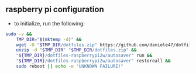 ## raspberry pi configuration

- to initialize, run the following:

```bash
sudo -v &&
    TMP_DIR="$(mktemp -d)" &&
    wget -O "$TMP_DIR/dotfiles.zip" https://github.com/daniele47/dotfiles/archive/refs/heads/raspberrypi2w.zip &&
    unzip -d "$TMP_DIR" "$TMP_DIR/dotfiles.zip" &&
    "${TMP_DIR}/dotfiles-raspberrypi2w/autosaver" run &&
    "${TMP_DIR}/dotfiles-raspberrypi2w/autosaver" restoreall &&
    sudo reboot || echo -e "UNKNOWN FAILURE!"
```
